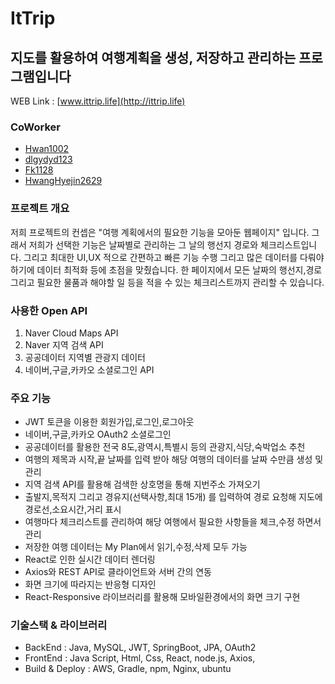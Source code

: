 # ItTrip

## 지도를 활용하여 여행계획을 생성, 저장하고 관리하는 프로그램입니다

WEB Link : [www.ittrip.life](http://ittrip.life)

### CoWorker
- [Hwan1002](https://github.com/Hwan1002)
- [dlgydyd123](https://github.com/dlgydyd123)
- [Fk1128](https://github.com/Fk1128)
- [HwangHyejin2629](https://github.com/HwangHyejin2629)

### 프로젝트 개요
저희 프로젝트의 컨셉은 "여행 계획에서의 필요한 기능을 모아둔 웹페이지" 입니다.
그래서 저희가 선택한 기능은 날짜별로 관리하는 그 날의 행선지 경로와 체크리스트입니다. 그리고
최대한 UI,UX 적으로 간편하고 빠른 기능 수행 그리고 많은 데이터를 다뤄야 하기에 데이터 최적화 등에 초점을 맞췄습니다.
한 페이지에서 모든 날짜의 행선지,경로 그리고 필요한 물품과 해야할 일 등을 적을 수 있는 체크리스트까지 관리할 수 있습니다.

### 사용한 Open API 
1. Naver Cloud Maps API
2. Naver 지역 검색 API
3. 공공데이터 지역별 관광지 데이터
4. 네이버,구글,카카오 소셜로그인 API

### 주요 기능
- JWT 토큰을 이용한 회원가입,로그인,로그아웃
- 네이버,구글,카카오 OAuth2 소셜로그인
- 공공데이터를 활용한 전국 8도,광역시,특별시 등의 관광지,식당,숙박업소 추천
- 여행의 제목과 시작,끝 날짜를 입력 받아 해당 여행의 데이터를 날짜 수만큼 생성 및 관리
- 지역 검색 API를 활용해 검색한 상호명을 통해 지번주소 가져오기
- 출발지,목적지 그리고 경유지(선택사항,최대 15개) 를 입력하여 경로 요청해 지도에 경로선,소요시간,거리 표시
- 여행마다 체크리스트를 관리하여 해당 여행에서 필요한 사항들을 체크,수정 하면서 관리
- 저장한 여행 데이터는 My Plan에서 읽기,수정,삭제 모두 가능
- React로 인한 실시간 데이터 렌더링
- Axios와 REST API로 클라이언트와 서버 간의 연동
- 화면 크기에 따라지는 반응형 디자인
-  React-Responsive 라이브러리를 활용해 모바일환경에서의 화면 크기 구현

### 기술스택 & 라이브러리
- BackEnd : Java, MySQL, JWT, SpringBoot, JPA, OAuth2
- FrontEnd : Java Script, Html, Css, React, node.js, Axios, 
- Build & Deploy : AWS, Gradle, npm, Nginx, ubuntu
